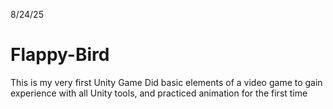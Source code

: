 
8/24/25
# Flappy-Bird
This is my very first Unity Game
Did basic elements of a video game to gain experience with all Unity tools, and practiced animation for the first time
